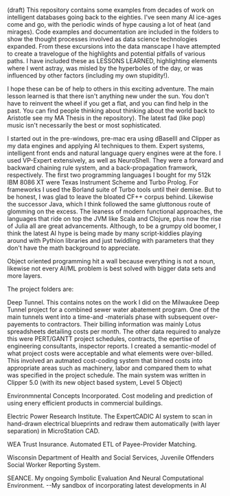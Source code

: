 
(draft) This repository contains some examples from decades of work on intelligent databases going back to the eighties.  I've seen many AI ice-ages come and go, with the periodic winds of hype causing a lot of heat (and mirages).  Code examples and documentation are included in the folders to show the thought processes involved as data science technologies expanded.  From these excursions into the data manscape I have attempted to create a travelogue of the highlights and potential pitfalls of various paths.  I have included these as LESSONS LEARNED, highlighting elements where I went astray, was misled by the hyperboles of the day, or was influenced by other factors (including my own stupidity!).

I hope these can be of help to others in this exciting adventure.  The main lesson learned is that there isn't anything new under the sun.  You don't have to reinvent the wheel if you get a flat, and you can find help in the past.  You can find people thinking about thinking about the world back to Aristotle see my MA Thesis in the repository).   The latest fad (like pop) music isn't necessarily the best or most sophisticated.


I started out in the pre-windows, pre-mac era using dBaseIII and Clipper as my data engines and applying AI techniques to them.  Expert systems, intelligent front ends and natural language query engines were at the fore.  I used VP-Expert extensively, as well as NeuroShell.  They were a forward and backward chaining rule system, and a back-propagation framwork, respectively.  The first two programming languages I bought for my 512k IBM 8086 XT were Texas Instrument Scheme and Turbo Prolog.  For frameworks I used the Borland suite of Turbo tools until their demise.  But to be honest, I was glad to leave the bloated CF++ corpus behind.  Likewise the successor Java, which I think followed the same gluttonous route of glomming on the excess.  The leaness of modern functional approaches, the languages that ride on top the JVM like Scala and Clojure, plus now the rise of Julia all are great advancements.  Although, to be a grumpy old boomer, I think the latest AI hype is being made by many script-kiddies playing around with Pythion libraries and just twiddling with parameters that they don't have the math background to appreciate.  

Object oriented programming hit a wall because everything is not a noun, likewise not every AI/ML problem is best solved with bigger data sets and more layers.

The project folders are:

Deep Tunnel.  This contains notes on the work I did on the Milwaukee Deep Tunnel project for a combined sewer water abatement program.  One of the main tunnels went into a time-and -materials phase with subsequent over-payements to contractors.  Their billing information was mainly Lotus spreadsheets detailing costs per month.  The other data required to analyze this were PERT/GANTT project schedules, contracts, the epertise of engineering consultants, inspector reports.  I created a semantic-model of what project costs were acceptable and what elements were over-billed.  This involved an autmated cost-coding system that binned costs into appropriate areas such as machinery, labor and compared them to what was specified in the project schedule.  The main system was written in Clipper 5.0 (with its new object based system,  Level 5 Object)

Environmnental Concepts Incorporated. Cost modeling and prediction of using enery efficient products in commercial buildings.

Electric Power Research Institute.  The ExpertCADIC AI system to scan in hand-drawn electrical blueprints and redraw them automatically (with layer separation) in MicroStation CAD. 

WEA Trust Insurance.  Automated ETL of Payee-Provider Matching.

Wisconsin Department of Health and Social Services,  Juvenile Offenders Social Worker Reporting System.

SEANCE.  My ongoing Symbolic Evaluation And Neural Computational Environment. --My sandbox of incorporating latest developments in AI



